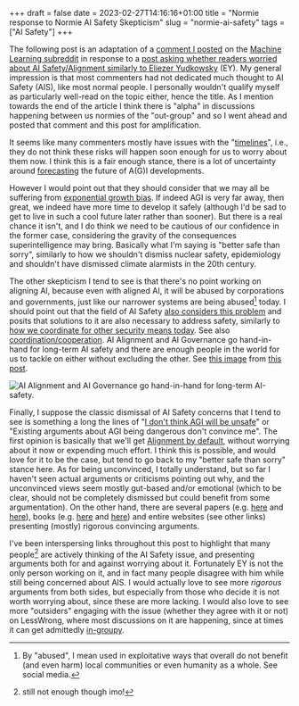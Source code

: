 +++
draft = false
date = 2023-02-27T14:16:16+01:00
title = "Normie response to Normie AI Safety Skepticism"
slug = "normie-ai-safety"
tags = ["AI Safety"]
+++

The following post is an adaptation of a
[comment I posted](https://www.reddit.com/r/MachineLearning/comments/11ada91/d_to_the_ml_researchers_and_practitioners_here_do/j9szujb/)
on the [Machine Learning subreddit](https://www.reddit.com/r/MachineLearning/)
in response to a
[post asking whether readers worried about AI Safety/Alignment similarly to Eliezer Yudkowsky](https://www.reddit.com/r/MachineLearning/comments/11ada91/d_to_the_ml_researchers_and_practitioners_here_do/)
(EY). My general impression is that most commenters had not dedicated much
thought to AI Safety (AIS), like most normal people. I personally wouldn't
qualify myself as particularly well-read on the topic either, hence the title.
As I mention towards the end of the article I think there is "alpha" in
discussions happening between us normies of the "out-group" and so I went ahead
and posted that comment and this post for amplification.

It seems like many commenters mostly have issues with the
"[timelines](https://www.lesswrong.com/tag/ai-timelines)", i.e., they do not
think these risks will happen soon enough for us to worry about them now. I
think this is a fair enough stance, there is a lot of uncertainty around
[forecasting](https://www.alignmentforum.org/tag/forecasting-and-prediction) the
future of A(G)I developments.

However I would point out that they should consider that we may all be suffering
from
[exponential growth bias](https://www.bbc.com/future/article/20200812-exponential-growth-bias-the-numerical-error-behind-covid-19).
If indeed AGI is very far away, then great, we indeed have more time to develop
it safely (although I'd be sad to get to live in such a cool future later rather
than sooner). But there is a real chance it isn't, and I do think we need to be
cautious of our confidence in the former case, considering the gravity of the
consequences superintelligence may bring. Basically what I'm saying is "better
safe than sorry", similarly to how we shouldn't dismiss nuclear safety,
epidemiology and shouldn't have dismissed climate alarmists in the 20th century.

The other skepticism I tend to see is that there's no point working on aligning
AI, because even with aligned AI, it will be abused by corporations and
governments, just like our narrower systems are being abused[^1] today. I should
point out that the field of AI Safety
[also considers this problem](https://www.alignmentforum.org/tag/ai-governance)
and posits that solutions to it are also necessary to address safety, similarly
to
[how we coordinate for other security means today](https://en.wikipedia.org/wiki/United_Nations_Security_Council).
See also
[coordination/cooperation](https://www.lesswrong.com/tag/coordination-cooperation).
AI Alignment and AI Governance go hand-in-hand for long-term AI safety and there
are enough people in the world for us to tackle on either without excluding the
other. See
[this image](https://39669.cdn.cke-cs.com/rQvD3VnunXZu34m86e5f/images/ee952fc01175562d936b528ddf45b2ee7b9f3f8f28214897.png/w_1282)
from
[this post](https://www.lesswrong.com/posts/4basF9w9jaPZpoC8R/intro-to-brain-like-agi-safety-1-what-s-the-problem-and-why).

![AI Alignment and AI Governance go hand-in-hand for long-term
AI-safety.](https://39669.cdn.cke-cs.com/rQvD3VnunXZu34m86e5f/images/ee952fc01175562d936b528ddf45b2ee7b9f3f8f28214897.png/w_1282)

Finally, I suppose the classic dismissal of AI Safety concerns that I tend to
see is something a long the lines of
"[I don't think AGI will be unsafe](https://www.lesswrong.com/posts/3xACom5ytqBogcuad/chance-that-ai-safety-basically-doesn-t-need-to-be-solved-we)"
or "Existing arguments about AGI being dangerous don't convince me". The first
opinion is basically that we'll get
[Alignment by default](https://www.alignmentforum.org/posts/Nwgdq6kHke5LY692J/alignment-by-default),
without worrying about it now or expending much effort. I think this is
possible, and would love for it to be the case, but tend to go back to my
"better safe than sorry" stance here. As for being unconvinced, I totally
understand, but so far I haven't seen actual arguments or criticisms pointing
out why, and the unconvinced views seem mostly gut-based and/or emotional (which
to be clear, should not be completely dismissed but could benefit from some
argumentation). On the other hand, there are several papers (e.g.
[here](https://arxiv.org/abs/2109.13916) and
[here](https://arxiv.org/abs/2209.00626)), books (e.g.
[here](https://en.wikipedia.org/wiki/Superintelligence:_Paths,_Dangers,_Strategies)
and [here](https://en.wikipedia.org/wiki/Human_Compatible)) and entire websites
(see other links) presenting (mostly) rigorous convincing arguments.

I've been interspersing links throughout this post to highlight that many
people[^2] are actively thinking of the AI Safety issue, and presenting
arguments both for and against worrying about it. Fortunately EY is not the only
person working on it, and in fact many people disagree with him while still
being concerned about AIS. I would actually love to see more _rigorous_
arguments from both sides, but especially from those who decide it is not worth
worrying about, since these are more lacking. I would also love to see more
"outsiders" engaging with the issue (whether they agree with it or not) on
LessWrong, where most discussions on it are happening, since at times it can get
admittedly [in-groupy](https://en.wikipedia.org/wiki/In-group_and_out-group).

[^1]:
    By "abused", I mean used in exploitative ways that overall do not benefit
    (and even harm) local communities or even humanity as a whole. See social
    media.

[^2]: still not enough though imo!
